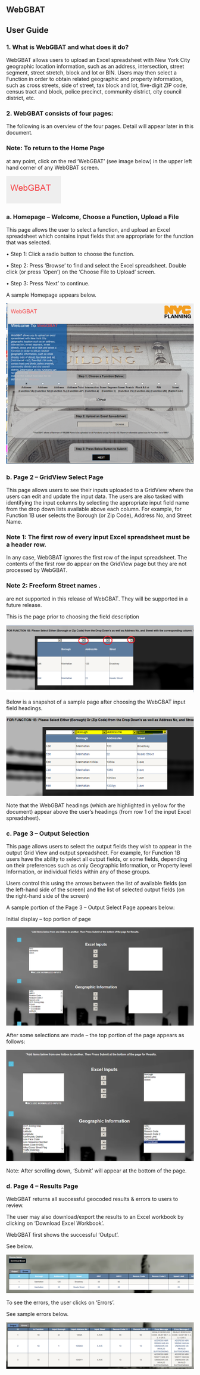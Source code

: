 <h2>WebGBAT</h2>
<h2>User Guide</h2>

<h3>1. What is WebGBAT and what does it do?</h3>
<p>WebGBAT allows users to upload an Excel spreadsheet with New York City geographic location information, such as an address, intersection, street segment, street stretch, block and lot or BIN.  Users may then select a Function in order to obtain related geographic and property information, such as cross streets, side of street, tax block and lot, five-digit ZIP code, census tract and block, police precinct, community district, city council district, etc.</p>

<h3>2. WebGBAT consists of four pages:</h3>
<p>The following is an overview of the four pages.  Detail will appear later in this document.</p>

<h3>Note: To return to the Home Page</h3> <p>at any point, click on the red ’WebGBAT’ (see image below) in the upper left hand corner of any WebGBAT screen.</p><img src="../img/pic0.png">

<h3>a.  Homepage – Welcome, Choose a Function, Upload a File</h3>
<p>This page allows the user to select a function, and upload an Excel spreadsheet which contains input fields that are appropriate for the function that was selected.</p>
<p>•     Step 1: Click a radio button to choose the function.</p>
<p>•     Step 2: Press ‘Browse’ to find and select the Excel spreadsheet.  Double click (or press ‘Open’) on the ‘Choose File to Upload’ screen. </p>
<p>•     Step 3: Press ‘Next’ to continue.</p>
<p>A sample Homepage appears below.</p>
<img src="../img/pic1.png">

<h3>b.  Page 2 – GridView Select Page</h3>
<p>This page allows users to see their inputs uploaded to a GridView where the users can edit and update the input data.
The users are also tasked with identifying the input columns by selecting the appropriate input field name from the drop down lists available above each column.  For example, for Function 1B user selects the Borough (or Zip Code), Address No, and Street Name.
</p>

<h3>Note 1: The first row of every input Excel spreadsheet must be a header row.</h3> <p>In any case, WebGBAT ignores the first row of the input spreadsheet.  The contents of the first row do appear on the GridView page but they are not processed by WebGBAT.</p>

<h3>Note 2: Freeform Street names .</h3> <p>are not supported in this release of WebGBAT.  They will be supported in a future release.</p>
<p>This is the page prior to choosing the field description</p><img src="../img/pic2.png">

<p>Below is a snapshot of a sample page after choosing the WebGBAT input field headings.</p><img src="../img/pic3.png">

<p>Note that the WebGBAT headings (which are highlighted in yellow for the document) appear above the user’s headings (from row 1 of the input Excel spreadsheet).</p>

<h3>c.  Page 3 – Output Selection</h3>
<p>This page allows users to select the output fields they wish to appear in the output Grid View and output spreadsheet. For example, for Function 1B users have the ability to select all output fields, or some fields, depending on their preferences such as only Geographic Information, or Property level Information, or individual fields within any of those groups.</p>

<p>Users control this using the arrows between the list of available fields (on the left-hand side of the screen) and the list of selected output fields (on the right-hand side of the screen) </p>

<p>A sample portion of the Page 3 – Output Select Page appears below:</p>

<p>Initial display – top portion of page</p><img src="../img/pic4.png">

<p>After some selections are made – the top portion of the page appears as follows:</p><img src="../img/pic5.png">

<p>Note: After scrolling down, ‘Submit’ will appear at the bottom of the page.</p>

<h3>d.  Page 4 – Results Page</h3>
<p>WebGBAT returns all successful geocoded results & errors to users to review.  </p>

<p>The user may also download/export the results to an Excel workbook by clicking on ‘Download Excel Workbook’. </p>

<p>WebGBAT first shows the successful ‘Output’.</p>
<p>See below.</p><img src="img/pic6.png">

<p>To see the errors, the user clicks on ‘Errors’.</p>
<p>See sample errors below.</p><img src="img/pic7.png">
